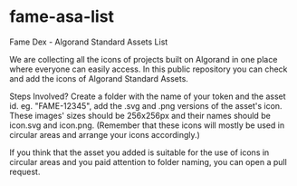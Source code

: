 # fame-asa-list
Fame Dex - Algorand Standard Assets List



We are collecting all the icons of projects built on Algorand in one place where everyone can easily access. In this public repository you can check and add the icons of Algorand Standard Assets.

Steps Involved?
Create a folder with the name of your token and the asset id. eg. "FAME-12345", add the .svg and .png versions of the asset's icon. These images' sizes should be 256x256px and their names should be icon.svg and icon.png. (Remember that these icons will mostly be used in circular areas and arrange your icons accordingly.)

If you think that the asset you added is suitable for the use of icons in circular areas and you paid attention to folder naming, you can open a pull request.

